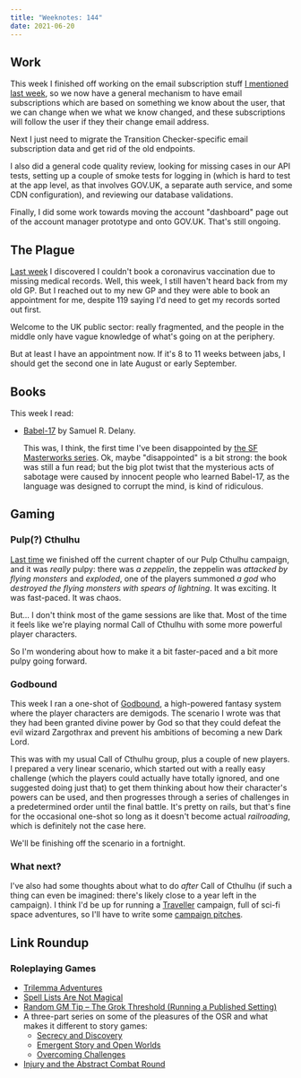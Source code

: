 ```yaml
---
title: "Weeknotes: 144"
date: 2021-06-20
---
```


## Work

This week I finished off working on the email subscription stuff [I
mentioned last week][], so we now have a general mechanism to have
email subscriptions which are based on something we know about the
user, that we can change when we what we know changed, and these
subscriptions will follow the user if they their change email address.

Next I just need to migrate the Transition Checker-specific email
subscription data and get rid of the old endpoints.

I also did a general code quality review, looking for missing cases in
our API tests, setting up a couple of smoke tests for logging in
(which is hard to test at the app level, as that involves GOV.UK, a
separate auth service, and some CDN configuration), and reviewing our
database validations.

Finally, I did some work towards moving the account "dashboard" page
out of the account manager prototype and onto GOV.UK.  That's still
ongoing.

[I mentioned last week]: weeknotes-143.html#work


## The Plague

[Last week][] I discovered I couldn't book a coronavirus vaccination
due to missing medical records.  Well, this week, I still haven't
heard back from my old GP.  But I reached out to my new GP and they
were able to book an appointment for me, despite 119 saying I'd need
to get my records sorted out first.

Welcome to the UK public sector: really fragmented, and the people in
the middle only have vague knowledge of what's going on at the
periphery.

But at least I have an appointment now.  If it's 8 to 11 weeks between
jabs, I should get the second one in late August or early September.

[Last week]: weeknotes-143.html#the-plague


## Books

This week I read:

- [Babel-17][] by Samuel R. Delany.

  This was, I think, the first time I've been disappointed by [the SF
  Masterworks series][].  Ok, maybe "disappointed" is a bit strong:
  the book was still a fun read; but the big plot twist <span
  class="spoiler">that the mysterious acts of sabotage were caused by
  innocent people who learned Babel-17, as the language was designed
  to corrupt the mind,</span> is kind of ridiculous.

[Babel-17]: https://en.wikipedia.org/wiki/Babel-17
[the SF Masterworks series]: https://en.wikipedia.org/wiki/SF_Masterworks


## Gaming

### Pulp(?) Cthulhu

[Last time][] we finished off the current chapter of our Pulp Cthulhu
campaign, and it was *really* pulpy: there was *a zeppelin*, the
zeppelin was *attacked by flying monsters* and *exploded*, one of the
players summoned *a god* who *destroyed the flying monsters with
spears of lightning*.  It was exciting.  It was fast-paced.  It was
chaos.

But... I don't think most of the game sessions are like that.  Most of
the time it feels like we're playing normal Call of Cthulhu with some
more powerful player characters.

So I'm wondering about how to make it a bit faster-paced and a bit
more pulpy going forward.

[Last time]: weeknotes-142.html#gaming

### Godbound

This week I ran a one-shot of [Godbound][], a high-powered fantasy
system where the player characters are demigods.  The scenario I wrote
was that they had been granted divine power by God so that they could
defeat the evil wizard Zargothrax and prevent his ambitions of
becoming a new Dark Lord.

This was with my usual Call of Cthulhu group, plus a couple of new
players.  I prepared a very linear scenario, which started out with a
really easy challenge (which the players could actually have totally
ignored, and one suggested doing just that) to get them thinking about
how their character's powers can be used, and then progresses through
a series of challenges in a predetermined order until the final
battle.  It's pretty on rails, but that's fine for the occasional
one-shot so long as it doesn't become actual *railroading*, which is
definitely not the case here.

We'll be finishing off the scenario in a fortnight.

### What next?

I've also had some thoughts about what to do *after* Call of Cthulhu
(if such a thing can even be imagined: there's likely close to a year
left in the campaign).  I think I'd be up for running a [Traveller][]
campaign, full of sci-fi space adventures, so I'll have to write some
[campaign pitches][].

[Godbound]: https://www.drivethrurpg.com/product/185959/Godbound-A-Game-of-Divine-Heroes-Free-Edition
[Traveller]: https://www.mongoosepublishing.com/
[campaign pitches]: https://www.youtube.com/watch?v=MtH1SP1grxo


## Link Roundup

### Roleplaying Games

- [Trilemma Adventures](https://trilemma.com/)
- [Spell Lists Are Not Magical](https://www.prismaticwasteland.com/blog/spell-lists-are-not-magical)
- [Random GM Tip – The Grok Threshold (Running a Published Setting)](https://thealexandrian.net/wordpress/39775/roleplaying-games/random-gm-tip-the-grok-threshold-running-a-published-setting)
- A three-part series on some of the pleasures of the OSR and what makes it different to story games:
  - [Secrecy and Discovery](https://maziriansgarden.blogspot.com/2019/04/pleasures-of-osr-secrecy-and-discovery.html)
  - [Emergent Story and Open Worlds](https://maziriansgarden.blogspot.com/2019/04/pleasures-of-osr-emergent-story-and.html)
  - [Overcoming Challenges](https://maziriansgarden.blogspot.com/2020/06/pleasures-of-osr-overcoming-challenges.html)
- [Injury and the Abstract Combat Round](http://maziriansgarden.blogspot.com/2021/04/injury-and-abstract-combat-round.html)

